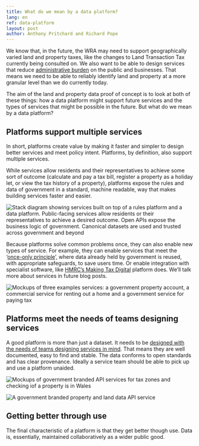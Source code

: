 ```yaml
---
title: What do we mean by a data platform?
lang: en
ref: data-platform
layout: post
author: Anthony Pritchard and Richard Pope
---
```

We know that, in the future, the WRA may need to support geographically varied land and property taxes, like the changes to Land Transaction Tax currently being consulted on. We also want to be able to design services that reduce [administrative burden](https://en.wikipedia.org/wiki/Once-only_principle) on the public and businesses. That means we need to be able to reliably identify land and property at a more granular level than we do currently today.

The aim of the land and property data proof of concept is to look at both of these things: how a data platform might support future services and the types of services that might be possible in the future. But what do we mean by a data platform?

## Platforms support multiple services

In short, platforms create value by making it faster and simpler to design better services and meet policy intent. Platforms, by definition, also support multiple services.

While services allow residents and their representatives to achieve some sort of outcome (calculate and pay a tax bill, register a property as a holiday let, or view the tax history of a property), platforms expose the rules and data of government in a standard, machine readable, way that makes building services faster and easier.

![Stack diagram showing services built on top of a rules platform and a data platform. Public-facing services allow residents or their representatives to achieve a desired outcome. Open APIs expose the business logic of government. Canonical datasets are used and trusted across government and beyond](/property-data-poc/assets/images/stack-en.png)

Because platforms solve common problems once, they can also enable new types of service. For example, they can enable services that meet the ‘[once-only principle](https://en.wikipedia.org/wiki/Once-only_principle)’, where data already held by government is reused, with appropriate safeguards, to save users time. Or enable integration with specialist software, like [HMRC’s Making Tax Digital](https://www.gov.uk/guidance/find-software-thats-compatible-with-making-tax-digital-for-vat) platform does. We’ll talk more about services in future blog posts.

![Mockups of three examples services: a government property account, a commercial service for renting out a home and a government service for paying tax](/property-data-poc/assets/images/services-en.png)

## Platforms meet the needs of teams designing services

A good platform is more than just a dataset. It needs to be [designed with the needs of teams designing services in mind](https://platformland.github.io/playbook/book/text/self-service.html). That means they are well documented, easy to find and stable. The data conforms to open standards and has clear provenance. Ideally a service team should be able to pick up and use a platform unaided.

![Mockups of government branded API services for tax zones and checking iof a property is in  Wales](/property-data-poc/assets/images/rules-en.png)

![A government branded property and land data API service](/property-data-poc/assets/images/data-en.png)

## Getting better through use

The final characteristic of a platform is that they get better though use. Data is, essentially, maintained collaboratively as a wider public good.

